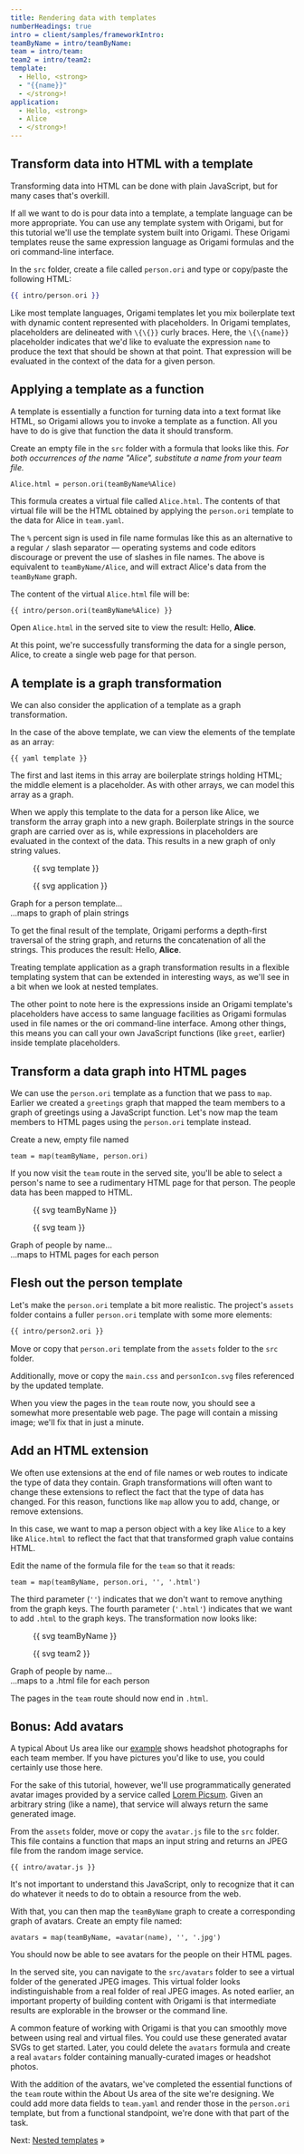 ```yaml
---
title: Rendering data with templates
numberHeadings: true
intro = client/samples/frameworkIntro:
teamByName = intro/teamByName:
team = intro/team:
team2 = intro/team2:
template:
  - Hello, <strong>
  - "{{name}}"
  - </strong>!
application:
  - Hello, <strong>
  - Alice
  - </strong>!
---
```


## Transform data into HTML with a template

Transforming data into HTML can be done with plain JavaScript, but for many cases that's overkill.

If all we want to do is pour data into a template, a template language can be more appropriate. You can use any template system with Origami, but for this tutorial we'll use the template system built into Origami. These Origami templates reuse the same expression language as Origami formulas and the ori command-line interface.

In the `src` folder, create a file called `person.ori` and type or copy/paste the following HTML:

```hbs
{{ intro/person.ori }}
```

Like most template languages, Origami templates let you mix boilerplate text with dynamic content represented with placeholders. In Origami templates, placeholders are delineated with `\{\{}}` curly braces. Here, the `\{\{name}}` placeholder indicates that we'd like to evaluate the expression `name` to produce the text that should be shown at that point. That expression will be evaluated in the context of the data for a given person.

## Applying a template as a function

A template is essentially a function for turning data into a text format like HTML, so Origami allows you to invoke a template as a function. All you have to do is give that function the data it should transform.

Create an empty file in the `src` folder with a formula that looks like this. _For both occurrences of the name "Alice", substitute a name from your team file._

```console
Alice.html = person.ori(teamByName%Alice)
```

This formula creates a virtual file called `Alice.html`. The contents of that virtual file will be the HTML obtained by applying the `person.ori` template to the data for Alice in `team.yaml`.

The `%` percent sign is used in file name formulas like this as an alternative to a regular `/` slash separator — operating systems and code editors discourage or prevent the use of slashes in file names. The above is equivalent to `teamByName/Alice`, and will extract Alice's data from the `teamByName` graph.

The content of the virtual `Alice.html` file will be:

```html
{{ intro/person.ori(teamByName%Alice) }}
```

Open `Alice.html` in the served site to view the result: Hello, **Alice**.

At this point, we're successfully transforming the data for a single person, Alice, to create a single web page for that person.

## A template is a graph transformation

We can also consider the application of a template as a graph transformation.

In the case of the above template, we can view the elements of the template as an array:

```\yaml
{{ yaml template }}
```

The first and last items in this array are boilerplate strings holding HTML; the middle element is a placeholder. As with other arrays, we can model this array as a graph.

When we apply this template to the data for a person like Alice, we transform the array graph into a new graph. Boilerplate strings in the source graph are carried over as is, while expressions in placeholders are evaluated in the context of the data. This results in a new graph of only string values.

<div class="sideBySide">
  <figure>
    {{ svg template }}
  </figure>
  <figure>
    {{ svg application }}
  </figure>
  <figcaption>Graph for a person template…</figcaption>
  <figcaption>…maps to graph of plain strings</figcaption>
</div>

To get the final result of the template, Origami performs a depth-first traversal of the string graph, and returns the concatenation of all the strings. This produces the result: Hello, **Alice**.

Treating template application as a graph transformation results in a flexible templating system that can be extended in interesting ways, as we'll see in a bit when we look at nested templates.

The other point to note here is the expressions inside an Origami template's placeholders have access to same language facilities as Origami formulas used in file names or the ori command-line interface. Among other things, this means you can call your own JavaScript functions (like `greet`, earlier) inside template placeholders.

## Transform a data graph into HTML pages

We can use the `person.ori` template as a function that we pass to `map`. Earlier we created a `greetings` graph that mapped the team members to a graph of greetings using a JavaScript function. Let's now map the team members to HTML pages using the `person.ori` template instead.

Create a new, empty file named

```console
team = map(teamByName, person.ori)
```

If you now visit the `team` route in the served site, you'll be able to select a person's name to see a rudimentary HTML page for that person. The people data has been mapped to HTML.

<div class="sideBySide">
  <figure>
    {{ svg teamByName }}
  </figure>
  <figure>
    {{ svg team }}
  </figure>
  <figcaption>Graph of people by name…</figcaption>
  <figcaption>…maps to HTML pages for each person</figcaption>
</div>

## Flesh out the person template

Let's make the `person.ori` template a bit more realistic. The project's `assets` folder contains a fuller `person.ori` template with some more elements:

```html
{{ intro/person2.ori }}
```

Move or copy that `person.ori` template from the `assets` folder to the `src` folder.

Additionally, move or copy the `main.css` and `personIcon.svg` files referenced by the updated template.

When you view the pages in the `team` route now, you should see a somewhat more presentable web page. The page will contain a missing image; we'll fix that in just a minute.

## Add an HTML extension

We often use extensions at the end of file names or web routes to indicate the type of data they contain. Graph transformations will often want to change these extensions to reflect the fact that the type of data has changed. For this reason, functions like `map` allow you to add, change, or remove extensions.

In this case, we want to map a person object with a key like `Alice` to a key like `Alice.html` to reflect the fact that that transformed graph value contains HTML.

Edit the name of the formula file for the `team` so that it reads:

```console
team = map(teamByName, person.ori, '', '.html')
```

The third parameter (`''`) indicates that we don't want to remove anything from the graph keys. The fourth parameter (`'.html'`) indicates that we want to add `.html` to the graph keys. The transformation now looks like:

<div class="sideBySide">
  <figure>
    {{ svg teamByName }}
  </figure>
  <figure>
    {{ svg team2 }}
  </figure>
  <figcaption>Graph of people by name…</figcaption>
  <figcaption>…maps to a .html file for each person</figcaption>
</div>

The pages in the `team` route should now end in `.html`.

## Bonus: Add avatars

A typical About Us area like our [example](/samples/aboutUs) shows headshot photographs for each team member. If you have pictures you'd like to use, you could certainly use those here.

For the sake of this tutorial, however, we'll use programmatically generated avatar images provided by a service called [Lorem Picsum](https://picsum.photos). Given an arbitrary string (like a name), that service will always return the same generated image.

From the `assets` folder, move or copy the `avatar.js` file to the `src` folder. This file contains a function that maps an input string and returns an JPEG file from the random image service.

```\js
{{ intro/avatar.js }}
```

It's not important to understand this JavaScript, only to recognize that it can do whatever it needs to do to obtain a resource from the web.

With that, you can then map the `teamByName` graph to create a corresponding graph of avatars. Create an empty file named:

```console
avatars = map(teamByName, =avatar(name), '', '.jpg')
```

You should now be able to see avatars for the people on their HTML pages.

In the served site, you can navigate to the `src/avatars` folder to see a virtual folder of the generated JPEG images. This virtual folder looks indistinguishable from a real folder of real JPEG images. As noted earlier, an important property of building content with Origami is that intermediate results are explorable in the browser or the command line.

A common feature of working with Origami is that you can smoothly move between using real and virtual files. You could use these generated avatar SVGs to get started. Later, you could delete the `avatars` formula and create a real `avatars` folder containing manually-curated images or headshot photos.

With the addition of the avatars, we've completed the essential functions of the `team` route within the About Us area of the site we're designing. We could add more data fields to `team.yaml` and render those in the `person.ori` template, but from a functional standpoint, we're done with that part of the task.

Next: [Nested templates](intro5.html) »
